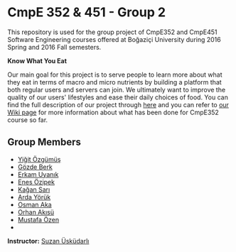 
# CmpE 352 & 451 - Group 2

This repository is used for the group project of CmpE352 and CmpE451 Software Engineering courses offered at Boğaziçi University during 2016 Spring and 2016 Fall semesters.

 **Know What You Eat** 
 
 Our main goal for this project is to serve people to learn more about what they eat in terms of macro and micro nutrients by building a platform that both regular users and servers can join. We ultimately want to improve the quality of our users' lifestyles and ease their daily choices of food. You can find the full description of our project through [here](https://github.com/bounswe/bounswe2016group2/wiki/Project-Description) and you can refer to  [our Wiki page](https://github.com/bounswe/bounswe2016group2/wiki) for more information about what has been done for CmpE352 course so far.

## Group Members

* [Yiğit Özgümüş](https://github.com/bounswe/bounswe2016group2/wiki/Yiğit-Özgümüş)
* [Gözde Berk](https://github.com/bounswe/bounswe2016group2/wiki/Gözde-Berk)
* [Erkam Uyanık](https://github.com/bounswe/bounswe2016group2/wiki/Erkam-Uyanık)
* [Enes Özipek](https://github.com/bounswe/bounswe2016group2/wiki/Enes-Özipek)
* [Kağan Sarı](https://github.com/bounswe/bounswe2016group2/wiki/Kağan-Sarı)
* [Arda Yörük](https://github.com/bounswe/bounswe2016group2/wiki/Arda-Yörük)
* [Osman Aka](https://github.com/bounswe/bounswe2016group2/wiki/Osman-Aka)
* [Orhan Akısü](https://github.com/bounswe/bounswe2016group2/wiki/Orhan-Akısü)
* [Mustafa Özen](https://github.com/bounswe/bounswe2016group2/wiki/Mustafa-Özen)
* 
**Instructor:** [Suzan Üsküdarlı](http://cmpe.boun.edu.tr/~uskudarli/)
